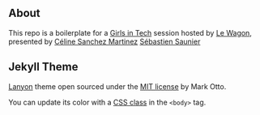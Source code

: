 ## About

This repo is a boilerplate for a [Girls in Tech](http://gitparis.com/) session
hosted by [Le Wagon](http://www.lewagon.org), presented by
[Céline Sanchez Martinez](https://twitter.com/CelineMartinetS)
[Sébastien Saunier](http://sebastien.saunier.me)

## Jekyll Theme

[Lanyon](https://github.com/poole/lanyon) theme open sourced under the [MIT license](LICENSE.md) by Mark Otto.

You can update its color with a [CSS class](https://github.com/poole/lanyon#themes) in the `<body>` tag.